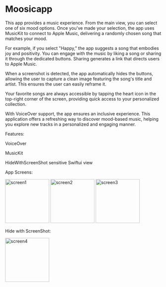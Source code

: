 # Moosicapp

This app provides a music experience. From the main view, you can select one of six mood options. Once you've made your selection, the app uses MusicKit to connect to Apple Music, delivering a randomly chosen song that matches your mood.

For example, if you select "Happy," the app suggests a song that embodies joy and positivity. You can engage with the music by liking a song or sharing it through the dedicated buttons. Sharing generates a link that directs users to Apple Music.

When a screenshot is detected, the app automatically hides the buttons, allowing the user to capture a clean image featuring the song's title and artist. This ensures the user can easily reframe it.

Your favorite songs are always accessible by tapping the heart icon in the top-right corner of the screen, providing quick access to your personalized collection.

With VoiceOver support, the app ensures an inclusive experience. This application offers a refreshing way to discover mood-based music, helping you explore new tracks in a personalized and engaging manner.


Features:

VoiceOver

MusicKit

HideWithScreenShot sensitive Swiftui view


App Screens:

<img width="142" alt="screen1" src="https://github.com/user-attachments/assets/db55dd0b-20a5-470b-86c4-6f67434d538e" />
<img width="142" alt="screen2" src="https://github.com/user-attachments/assets/71ea7b33-0eb4-4b3a-a9f1-27d52c226c0e" />
<img width="142" alt="screen3" src="https://github.com/user-attachments/assets/04f150ef-6e03-455d-b7b1-58fd95bb31bd" />



Hide with ScreenShot:
                   







<img width="142" alt="screen4" src="https://github.com/user-attachments/assets/d3ea81e0-8913-41a6-ad79-b1e7822e5123" />









